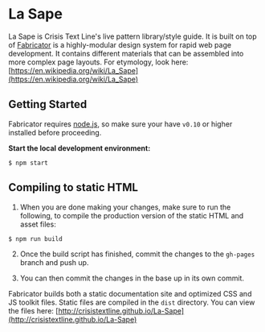 # La Sape

La Sape is Crisis Text Line's live pattern library/style guide. It is built on top of [Fabricator](https://github.com/fbrctr/fabricator) is a highly-modular design system for rapid web page development. It contains different materials that can be assembled into more complex page layouts. For etymology, look here: [https://en.wikipedia.org/wiki/La_Sape](https://en.wikipedia.org/wiki/La_Sape)

## Getting Started

Fabricator requires [node.js](http://nodejs.org), so make sure your have `v0.10` or higher installed before proceeding.

**Start the local development environment:**

```
$ npm start
```

## Compiling to static HTML

1. When you are done making your changes, make sure to run the following, to compile the production version of the static HTML and asset files:

```
$ npm run build
```

2. Once the build script has finished, commit the changes to the `gh-pages` branch and push up.

3. You can then commit the changes in the base up in its own commit.

Fabricator builds both a static documentation site and optimized CSS and JS toolkit files. Static files are compiled in the `dist` directory. You can view the files here: [http://crisistextline.github.io/La-Sape](http://crisistextline.github.io/La-Sape)
